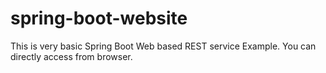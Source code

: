# spring-boot-website

This is very basic Spring Boot Web based REST service Example.
You can directly access from browser.
